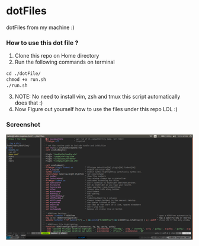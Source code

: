 # dotFiles
dotFiles from my machine :) 

### How to use this dot file ?

1. Clone this repo on Home directory
2. Run the following commands on terminal
```
cd ./dotFile/
chmod +x run.sh
./run.sh
```
3. NOTE: No need to install vim, zsh and tmux this script automatically does that :) 
4. Now Figure out yourself how to use the files under this repo LOL :)

### Screenshot
![ScreenShot](./screenshot.png)

